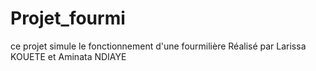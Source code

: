 # Projet_fourmi
ce projet simule le fonctionnement d'une fourmilière Réalisé par Larissa KOUETE et Aminata NDIAYE
